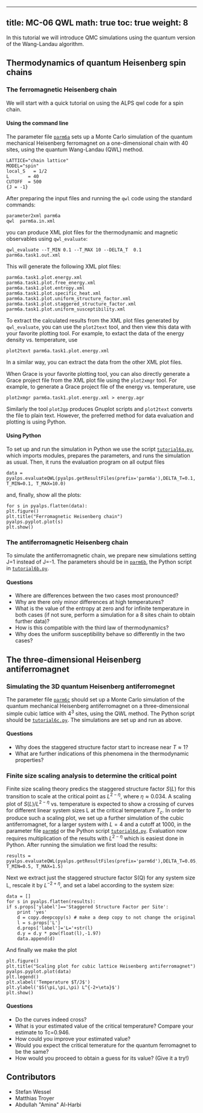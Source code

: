 
---
title: MC-06 QWL
math: true
toc: true
weight: 8
---

In this tutorial we will introduce QMC simulations using the quantum version of the Wang-Landau algorithm.

## Thermodynamics of quantum Heisenberg spin chains

### The ferromagnetic Heisenberg chain

We will start with a quick tutorial on using the ALPS qwl code for a spin chain.

#### Using the command line

The parameter file <a href="../codes/mc-06-qwl/parm6a" download>`parm6a`</a> sets up a Monte Carlo simulation of the quantum mechanical Heisenberg ferromagnet on a one-dimensional chain with 40 sites, using the quantum Wang-Landau (QWL) method.

    LATTICE="chain lattice" 
    MODEL="spin"
    local_S   = 1/2
    L       = 40
    CUTOFF  = 500
    {J = -1}

After preparing the input files and running the `qwl` code using the standard commands:

    parameter2xml parm6a
    qwl  parm6a.in.xml
    
you can produce XML plot files for the thermodynamic and magnetic observables using `qwl_evaluate`:

    qwl_evaluate --T_MIN 0.1 --T_MAX 10 --DELTA_T  0.1 parm6a.task1.out.xml

This will generate the following XML plot files:

    parm6a.task1.plot.energy.xml
    parm6a.task1.plot.free_energy.xml
    parm6a.task1.plot.entropy.xml
    parm6a.task1.plot.specific_heat.xml
    parm6a.task1.plot.uniform_structure_factor.xml
    parm6a.task1.plot.staggered_structure_factor.xml
    parm6a.task1.plot.uniform_susceptibility.xml

To extract the calculated results from the XML plot files generated by `qwl_evaluate`, you can use the `plot2text` tool, and then view this data with your favorite plotting tool. For example, to extact the data of the energy density vs. temperature, use

    plot2text parm6a.task1.plot.energy.xml

In a similar way, you can extract the data from the other XML plot files.

When Grace is your favorite plotting tool, you can also directly generate a Grace project file from the XML plot file using the `plot2xmgr` tool. For example, to generate a Grace project file of the energy vs. temperature, use

    plot2xmgr parm6a.task1.plot.energy.xml > energy.agr
    
Similarly the tool `plot2gp` produces Gnuplot scripts and `plot2text` converts the file to plain text. However, the preferred method for data evaluation and plotting is using Python.

#### Using Python

To set up and run the simulation in Python we use the script <a href="../codes/mc-06-qwl/tutorial6a.py" download>`tutorial6a.py`</a>, which imports modules, prepares the parameters, and runs the simulation as usual. Then, it runs the evaluation program on all output files

    data = pyalps.evaluateQWL(pyalps.getResultFiles(prefix='parm6a'),DELTA_T=0.1, T_MIN=0.1, T_MAX=10.0)

and, finally, show all the plots:

    for s in pyalps.flatten(data):
    plt.figure()
    plt.title("Ferromagnetic Heisenberg chain")
    pyalps.pyplot.plot(s)
    plt.show()

### The antiferromagnetic Heisenberg chain

To simulate the antiferromagnetic chain, we prepare new simulations setting J=1 instead of J=-1. The parameters should be in <a href="../codes/mc-06-qwl/parm6b" download>`parm6b`</a>, the Python script in <a href="../codes/mc-06-qwl/tutorial6b.py" download>`tutorial6b.py`</a>.

#### Questions

- Where are differences between the two cases most pronounced?
- Why are there only minor differences at high temperatures?
- What is the value of the entropy at zero and for infinite temperature in both cases (if not sure, perform a simulation for a 8 sites chain to obtain further data)?
- How is this compatible with the third law of thermodynamics?
- Why does the uniform susceptibility behave so differently in the two cases?

## The three-dimensional Heisenberg antiferromagnet

### Simulating the 3D quantum Heisenberg antiferromegnet

The parameter file <a href="../codes/mc-06-qwl/parm6c" download>`parm6c`</a> should set up a Monte Carlo simulation of the quantum mechanical Heisenberg antiferromagnet on a three-dimensional simple cubic lattice with $4^3$ sites, using the QWL method. The Python script should be <a href="../codes/mc-06-qwl/tutorial6c.py" download>`tutorial6c.py`</a>.
The simulations are set up and run as above.

#### Questions

- Why does the staggered structure factor start to increase near $T\approx 1$?
- What are further indications of this phenomena in the thermodynamic properties?

### Finite size scaling analysis to determine the critical point

Finite size scaling theory predics the staggered structure factor $S(L)$ for this transition to scale at the critical point as $L^{2-\eta}$, where $\eta\approx 0.034$. A scaling plot of $S(L)/L^{2-\eta}$ vs. temperature is expected to show a crossing of curves for different linear system sizes L at the critical temperature $T_c$. In order to produce such a scaling plot, we set up a further simulation of the cubic antiferromagnet, for a larger system with $L=4$ and a cutoff at 1000, in the parameter file <a href="../codes/mc-06-qwl/parm6d" download>`parm6d`</a> or the Python script <a href="../codes/mc-06-qwl/tutorial6d.py" download>`tutorial6d.py`</a>.
Evaluation now requires multiplication of the results with $L^{2-\eta}$ which is easiest done in Python. After running the simulation we first load the results:

    results = pyalps.evaluateQWL(pyalps.getResultFiles(prefix='parm6d'),DELTA_T=0.05, T_MIN=0.5, T_MAX=1.5)
    
Next we extract just the staggered structure factor S(Q) for any system size L, rescale it by $L^{-2+\eta}$, and set a label according to the system size:

    data = []
    for s in pyalps.flatten(results):
    if s.props['ylabel']=='Staggered Structure Factor per Site':
        print 'yes'
        d = copy.deepcopy(s) # make a deep copy to not change the original
        l = s.props['L']
        d.props['label']='L='+str(l)
        d.y = d.y * pow(float(l),-1.97)
        data.append(d)

And finally we make the plot

    plt.figure()
    plt.title("Scaling plot for cubic lattice Heisenberg antiferromagnet")
    pyalps.pyplot.plot(data)
    plt.legend()
    plt.xlabel('Temperature $T/J$')
    plt.ylabel('$S(\pi,\pi,\pi) L^{-2+\eta}$')
    plt.show()

#### Questions

- Do the curves indeed cross?
- What is your estimated value of the critical temperature? Compare your estimate to Tc=0.946.
- How could you improve your estimated value?
- Would you expect the critical temerature for the quantum ferromagnet to be the same?
- How would you proceed to obtain a guess for its value? (Give it a try!)

## Contributors

- Stefan Wessel
- Matthias Troyer
- Abdullah "Amina" Al-Harbi



